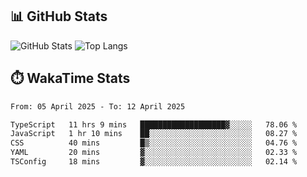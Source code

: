 ## 📊 GitHub Stats
![GitHub Stats](https://github-readme-stats.vercel.app/api?username=fe-brweb&show_icons=true&theme=shades-of-purple)
![Top Langs](https://github-readme-stats.vercel.app/api/top-langs/?username=fe-brweb&layout=compact&theme=shades-of-purple)

## ⏱️ WakaTime Stats
<!--START_SECTION:waka-->

```txt
From: 05 April 2025 - To: 12 April 2025

TypeScript   11 hrs 9 mins   ███████████████████▓░░░░░   78.06 %
JavaScript   1 hr 10 mins    ██░░░░░░░░░░░░░░░░░░░░░░░   08.27 %
CSS          40 mins         █▒░░░░░░░░░░░░░░░░░░░░░░░   04.76 %
YAML         20 mins         ▓░░░░░░░░░░░░░░░░░░░░░░░░   02.33 %
TSConfig     18 mins         ▓░░░░░░░░░░░░░░░░░░░░░░░░   02.14 %
```

<!--END_SECTION:waka-->
